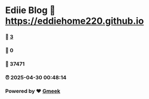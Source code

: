 # Ediie Blog :link: https://eddiehome220.github.io 
### :page_facing_up: [3](https://eddiehome220.github.io/tag.html) 
### :speech_balloon: 0 
### :hibiscus: 37471 
### :alarm_clock: 2025-04-30 00:48:14 
### Powered by :heart: [Gmeek](https://github.com/Meekdai/Gmeek)
